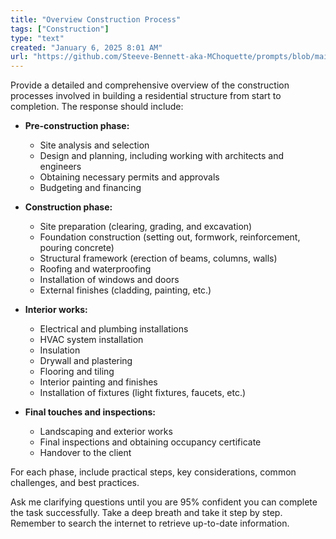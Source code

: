 ```yaml
---
title: "Overview Construction Process"
tags: ["Construction"]
type: "text"
created: "January 6, 2025 8:01 AM"
url: "https://github.com/Steeve-Bennett-aka-MChoquette/prompts/blob/main/overview_construction_process.md"
---
```


Provide a detailed and comprehensive overview of the construction processes involved in building a residential structure from start to completion. The response should include:

- **Pre-construction phase:**
  - Site analysis and selection
  - Design and planning, including working with architects and engineers
  - Obtaining necessary permits and approvals
  - Budgeting and financing

- **Construction phase:**
  - Site preparation (clearing, grading, and excavation)
  - Foundation construction (setting out, formwork, reinforcement, pouring concrete)
  - Structural framework (erection of beams, columns, walls)
  - Roofing and waterproofing
  - Installation of windows and doors
  - External finishes (cladding, painting, etc.)

- **Interior works:**
  - Electrical and plumbing installations
  - HVAC system installation
  - Insulation
  - Drywall and plastering
  - Flooring and tiling
  - Interior painting and finishes
  - Installation of fixtures (light fixtures, faucets, etc.)

- **Final touches and inspections:**
  - Landscaping and exterior works
  - Final inspections and obtaining occupancy certificate
  - Handover to the client

For each phase, include practical steps, key considerations, common challenges, and best practices. 

Ask me clarifying questions until you are 95% confident you can complete the task successfully. Take a deep breath and take it step by step. Remember to search the internet to retrieve up-to-date information.